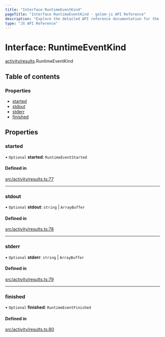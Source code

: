 ```yaml
---
title: "Interface RuntimeEventKind"
pageTitle: "Interface RuntimeEventKind - golem-js API Reference"
description: "Explore the detailed API reference documentation for the Interface RuntimeEventKind within the golem-js SDK for the Golem Network."
type: "JS API Reference"
---
```

# Interface: RuntimeEventKind

[activity/results](../modules/activity_results).RuntimeEventKind

## Table of contents

### Properties

- [started](activity_results.RuntimeEventKind#started)
- [stdout](activity_results.RuntimeEventKind#stdout)
- [stderr](activity_results.RuntimeEventKind#stderr)
- [finished](activity_results.RuntimeEventKind#finished)

## Properties

### started

• `Optional` **started**: `RuntimeEventStarted`

#### Defined in

[src/activity/results.ts:77](https://github.com/golemfactory/golem-js/blob/e7b6d14/src/activity/results.ts#L77)

___

### stdout

• `Optional` **stdout**: `string` \| `ArrayBuffer`

#### Defined in

[src/activity/results.ts:78](https://github.com/golemfactory/golem-js/blob/e7b6d14/src/activity/results.ts#L78)

___

### stderr

• `Optional` **stderr**: `string` \| `ArrayBuffer`

#### Defined in

[src/activity/results.ts:79](https://github.com/golemfactory/golem-js/blob/e7b6d14/src/activity/results.ts#L79)

___

### finished

• `Optional` **finished**: `RuntimeEventFinished`

#### Defined in

[src/activity/results.ts:80](https://github.com/golemfactory/golem-js/blob/e7b6d14/src/activity/results.ts#L80)
